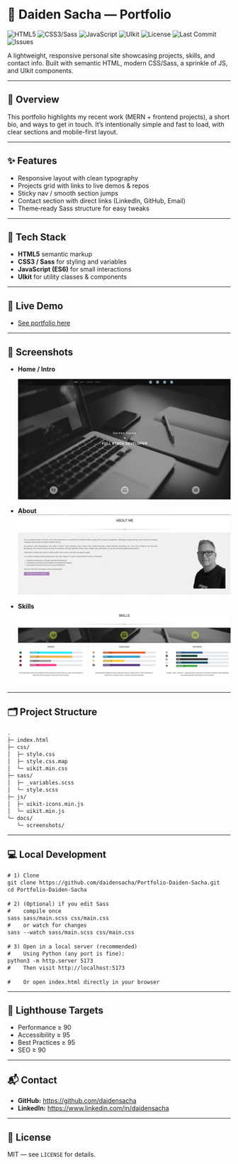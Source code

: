 # 🧭 Daiden Sacha — Portfolio

![HTML5](https://img.shields.io/badge/HTML5-%23E34F26.svg?logo=html5&logoColor=white)
![CSS3/Sass](https://img.shields.io/badge/CSS3%2FSass-%231572B6.svg?logo=sass&logoColor=white)
![JavaScript](https://img.shields.io/badge/JavaScript-ES6-%23F7DF1E.svg?logo=javascript&logoColor=black)
![UIkit](https://img.shields.io/badge/UIkit-Framework-%230055FF.svg)
![License](https://img.shields.io/github/license/daidensacha/Portfolio-Daiden-Sacha)
![Last Commit](https://img.shields.io/github/last-commit/daidensacha/Portfolio-Daiden-Sacha)
![Issues](https://img.shields.io/github/issues/daidensacha/Portfolio-Daiden-Sacha)

A lightweight, responsive personal site showcasing projects, skills, and contact info.
Built with semantic HTML, modern CSS/Sass, a sprinkle of JS, and UIkit components.

---

## 🔎 Overview

This portfolio highlights my recent work (MERN + frontend projects), a short bio, and ways to get in touch.
It’s intentionally simple and fast to load, with clear sections and mobile-first layout.

---

## ✨ Features

- Responsive layout with clean typography
- Projects grid with links to live demos & repos
- Sticky nav / smooth section jumps
- Contact section with direct links (LinkedIn, GitHub, Email)
- Theme‑ready Sass structure for easy tweaks

---

## 🧰 Tech Stack

- **HTML5** semantic markup
- **CSS3 / Sass** for styling and variables
- **JavaScript (ES6)** for small interactions
- **UIkit** for utility classes & components

---

## 🚀 Live Demo

- [See portfolio here](https://daidensacha.github.io/portfolio-archive-2018/)

---

## 📸 Screenshots

- **Home / Intro**

  ![Home](docs/screenshots/home.jpg)

- **About**
  ![Projects](docs/screenshots/about.jpg)

- **Skills**
  ![Projects](docs/screenshots/skills.jpg)

---

## 🗂️ Project Structure

```
.
├─ index.html
├─ css/
│  ├─ style.css
│  ├─ style.css.map
│  └─ uikit.min.css
├─ sass/
│  ├─ _variables.scss
│  └─ style.scss
├─ js/
│  ├─ uikit-icons.min.js
│  └─ uikit.min.js
└─ docs/
   └─ screenshots/
```

---

## 💻 Local Development

```
# 1) Clone
git clone https://github.com/daidensacha/Portfolio-Daiden-Sacha.git
cd Portfolio-Daiden-Sacha

# 2) (Optional) if you edit Sass
#    compile once
sass sass/main.scss css/main.css
#    or watch for changes
sass --watch sass/main.scss css/main.css

# 3) Open in a local server (recommended)
#    Using Python (any port is fine):
python3 -m http.server 5173
#    Then visit http://localhost:5173

#    Or open index.html directly in your browser
```

---

## 🧪 Lighthouse Targets

- Performance ≥ 90
- Accessibility ≥ 95
- Best Practices ≥ 95
- SEO ≥ 90

---

## 📬 Contact

- **GitHub:** https://github.com/daidensacha
- **LinkedIn:** https://www.linkedin.com/in/daidensacha

---

## 📜 License

MIT — see `LICENSE` for details.

